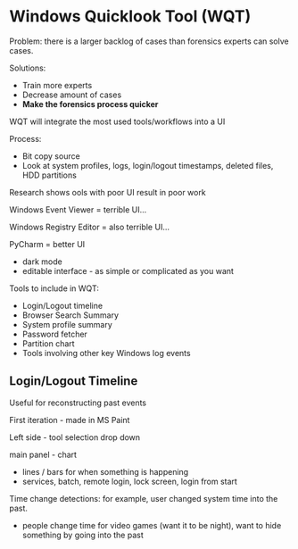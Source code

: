# Windows Quicklook Tool (WQT)

Problem: there is a larger backlog of cases than forensics experts can solve cases.

Solutions:
- Train more experts
- Decrease amount of cases
- **Make the forensics process quicker**

WQT will integrate the most used tools/workflows into a UI

Process:
- Bit copy source
- Look at system profiles, logs, login/logout timestamps, deleted files, HDD partitions


Research shows ools with poor UI result in poor work

Windows Event Viewer = terrible UI...

Windows Registry Editor = also terrible UI...

PyCharm = better UI
- dark mode
- editable interface - as simple or complicated as you want


Tools to include in WQT:
- Login/Logout timeline
- Browser Search Summary
- System profile summary
- Password fetcher
- Partition chart
- Tools involving other key Windows log events

## Login/Logout Timeline

Useful for reconstructing past events

First iteration - made in MS Paint

Left side - tool selection drop down

main panel - chart
- lines / bars for when something is happening
- services, batch, remote login, lock screen, login from start

Time change detections: for example, user changed system time into the past. 
- people change time for video games (want it to be night), want to hide something by going into the past

